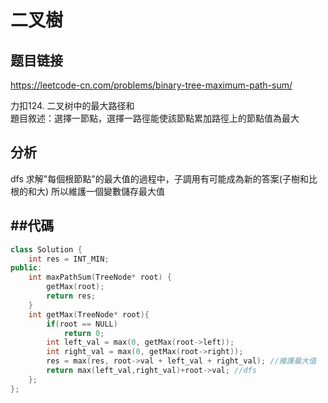 # 二叉樹

## 题目链接

https://leetcode-cn.com/problems/binary-tree-maximum-path-sum/

力扣124. 二叉树中的最大路径和   
題目敘述：選擇一節點，選擇一路徑能使該節點累加路徑上的節點值為最大   
## 分析
dfs 求解"每個根節點"的最大值的過程中，子調用有可能成為新的答案(子樹和比根的和大)
所以維護一個變數儲存最大值

##代碼
---------------------------------------

```cpp
class Solution {
    int res = INT_MIN;
public:
    int maxPathSum(TreeNode* root) {
        getMax(root);
        return res;
    }
    int getMax(TreeNode* root){
        if(root == NULL)
            return 0;
        int left_val = max(0, getMax(root->left));
        int right_val = max(0, getMax(root->right));
        res = max(res, root->val + left_val + right_val); //維護最大值
        return max(left_val,right_val)+root->val; //dfs
    };
};
```
